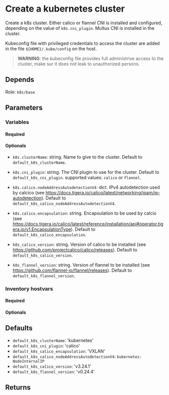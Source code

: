 # Create a kubernetes cluster

Create a k8s cluster. Either calico or flannel CNI is installed and configured,
depending on the value of `k8s.cni_plugin`. Multus CNI is installed in the
cluster.

Kubeconfig file with privileged credentials to access the cluster are added in
the file `${HOME}/.kube/config` on the host.

> **WARNING**: the kubeconfig file provides full administrive access to the
> cluster, make sur it does not leak to unauthorized persons.

## Depends
Role: `k8s/base`

## Parameters
### Variables
#### Required

#### Optionals
* `k8s.clusterName`: string. Name to give to the cluster. Default to
  `default_k8s_clusterName`.

* `k8s.cni_plugin`: string. The CNI plugin to use for the cluster. Default to
  `default_k8s_cni_plugin`. supported values: `calico` or `flannel`.

* `k8s.calico.nodeAddressAutodetectionV4`: dict. IPv4 autodetection used by
  calcico (see https://docs.tigera.io/calico/latest/networking/ipam/ip-autodetection).
  Default to `default_k8s_calico_nodeAddressAutodetectionV4`.

* `k8s.calico.encapsulation`: string. Encapsulation to be used by calcio (see
  https://docs.tigera.io/calico/latest/reference/installation/api#operator.tigera.io/v1.EncapsulationType).
  Default to `default_k8s_calico_encapsulation`.

* `k8s_calico_version`: string. Version of calico to be installed (see
  https://github.com/projectcalico/calico/releases). Default to
  `default_k8s_calico_version`.

* `k8s_flannel_version`: string. Version of flannel to be installed (see
  https://github.com/flannel-io/flannel/releases). Default to
  `default_k8s_flannel_version`.

### Inventory hostvars
#### Required
#### Optionals

## Defaults
* `default_k8s_clusterName`: 'kubernetes'
* `default_k8s_cni_plugin`: 'calico'
* `default_k8s_calico_encapsulation`: 'VXLAN'
* `default_k8s_calico_nodeAddressAutodetectionV4`: `kubernetes: NodeInternalIP`
* `default_k8s_calico_version`: 'v3.24.1'
* `default_k8s_flannel_version`: 'v0.24.4'

## Returns

